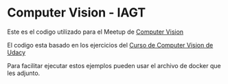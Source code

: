 # Computer Vision - IAGT

Este es el codigo utilizado para el Meetup de [Computer Vision](https://www.meetup.com/Inteligencia-Artificial-Guatemala/events/258749498/)

El codigo esta basado en los ejercicios del [Curso de Computer Vision de Udacy](https://github.com/udacity/CVND_Exercises)

Para facilitar ejecutar estos ejemplos pueden usar el archivo de docker que les adjunto.
